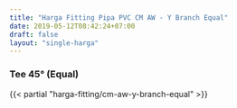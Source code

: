 ```yaml
---
title: "Harga Fitting Pipa PVC CM AW - Y Branch Equal"
date: 2019-05-12T08:42:24+07:00
draft: false
layout: "single-harga"
---
```


### Tee 45&deg; (Equal)

{{< partial "harga-fitting/cm-aw-y-branch-equal" >}}

